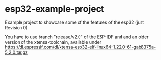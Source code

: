 # esp32-example-project
Example project to showcase some of the features of the esp32 (just 
Revision 0)

You have to use branch "release/v2.0" of the ESP-IDF and and an older version 
of the xtensa-toolchain, available under 
https://dl.espressif.com/dl/xtensa-esp32-elf-linux64-1.22.0-61-gab8375a-5.2.0.tar.gz
